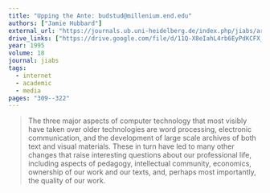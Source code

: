 ```yaml
---
title: "Upping the Ante: budstud@millenium.end.edu"
authors: ["Jamie Hubbard"]
external_url: "https://journals.ub.uni-heidelberg.de/index.php/jiabs/article/view/8839/2746/8647"
drive_links: ["https://drive.google.com/file/d/11Q-X8eIahL4rb6EyPdKCFX_j0WKt_LLT/view?usp=drivesdk"]
year: 1995
volume: 18
journal: jiabs
tags:
  - internet
  - academic
  - media
pages: "309--322"
---
```


> The three major aspects of computer technology that most visibly have taken over older technologies are word processing, electronic communication, and the development of large scale archives of both text and visual materials.
> These in turn have led to many other changes that raise interesting questions about our professional life, including aspects of pedagogy, intellectual community, economics, ownership of our work and our texts, and, perhaps most importantly, the quality of our work.

